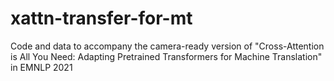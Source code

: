 # xattn-transfer-for-mt
Code and data to accompany the camera-ready version of "Cross-Attention is All You Need: Adapting Pretrained Transformers for Machine Translation" in EMNLP 2021
